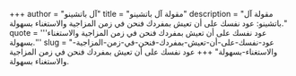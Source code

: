 +++
author = "آل باتشينو"
title = "مقولة آل باتشينو"
description = "مقولة آل باتشينو: عود نفسك على أن تعيش بمفردك فنحن في زمن المزاجية والاستغناء بسهولة."
quote = '''عود نفسك على أن تعيش بمفردك فنحن في زمن المزاجية والاستغناء بسهولة.''' 
slug = "عود-نفسك-على-أن-تعيش-بمفردك-فنحن-في-زمن-المزاجية-والاستغناء-بسهولة"
+++
عود نفسك على أن تعيش بمفردك فنحن في زمن المزاجية والاستغناء بسهولة.
